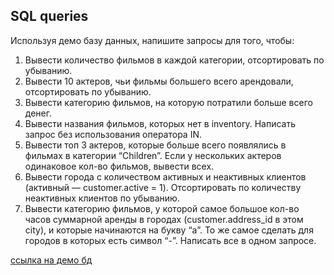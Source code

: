 ## SQL queries
Используя демо базу данных, напишите запросы для того, чтобы:

1. Вывести количество фильмов в каждой категории, отсортировать по убыванию.
2. Вывести 10 актеров, чьи фильмы большего всего арендовали, отсортировать по убыванию.
3. Вывести категорию фильмов, на которую потратили больше всего денег.
4. Вывести названия фильмов, которых нет в inventory. Написать запрос без использования оператора IN.
5. Вывести топ 3 актеров, которые больше всего появлялись в фильмах в категории “Children”. Если у нескольких актеров одинаковое кол-во фильмов, вывести всех.
6. Вывести города с количеством активных и неактивных клиентов (активный — customer.active = 1). Отсортировать по количеству неактивных клиентов по убыванию.
7. Вывести категорию фильмов, у которой самое большое кол-во часов суммарной аренды в городах (customer.address_id в этом city), и которые начинаются на букву “a”. То же самое сделать для городов в которых есть символ “-”. Написать все в одном запросе.

[ссылка на демо бд](https://github.com/devrimgunduz/pagila)
